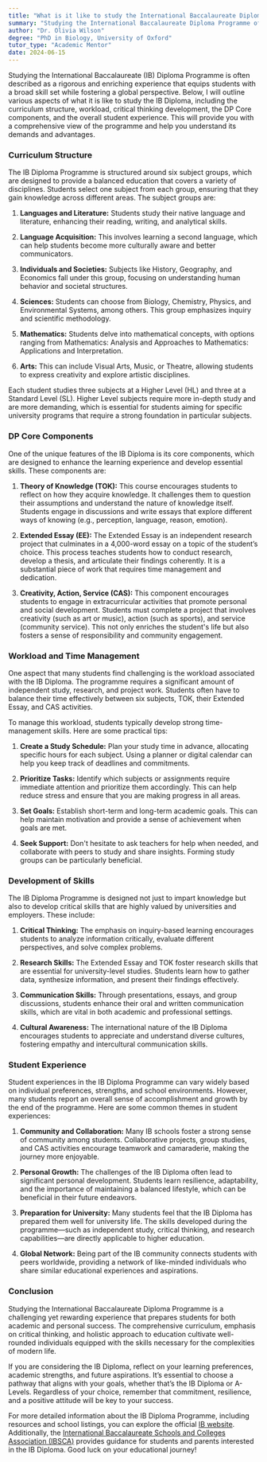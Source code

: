 ```yaml
---
title: "What is it like to study the International Baccalaureate Diploma Programme?"
summary: "Studying the International Baccalaureate Diploma Programme offers a rigorous curriculum, promotes critical thinking, and prepares students for global challenges."
author: "Dr. Olivia Wilson"
degree: "PhD in Biology, University of Oxford"
tutor_type: "Academic Mentor"
date: 2024-06-15
---
```


Studying the International Baccalaureate (IB) Diploma Programme is often described as a rigorous and enriching experience that equips students with a broad skill set while fostering a global perspective. Below, I will outline various aspects of what it is like to study the IB Diploma, including the curriculum structure, workload, critical thinking development, the DP Core components, and the overall student experience. This will provide you with a comprehensive view of the programme and help you understand its demands and advantages.

### Curriculum Structure

The IB Diploma Programme is structured around six subject groups, which are designed to provide a balanced education that covers a variety of disciplines. Students select one subject from each group, ensuring that they gain knowledge across different areas. The subject groups are:

1. **Languages and Literature:** Students study their native language and literature, enhancing their reading, writing, and analytical skills.
  
2. **Language Acquisition:** This involves learning a second language, which can help students become more culturally aware and better communicators.
  
3. **Individuals and Societies:** Subjects like History, Geography, and Economics fall under this group, focusing on understanding human behavior and societal structures.
  
4. **Sciences:** Students can choose from Biology, Chemistry, Physics, and Environmental Systems, among others. This group emphasizes inquiry and scientific methodology.
  
5. **Mathematics:** Students delve into mathematical concepts, with options ranging from Mathematics: Analysis and Approaches to Mathematics: Applications and Interpretation.
  
6. **Arts:** This can include Visual Arts, Music, or Theatre, allowing students to express creativity and explore artistic disciplines.

Each student studies three subjects at a Higher Level (HL) and three at a Standard Level (SL). Higher Level subjects require more in-depth study and are more demanding, which is essential for students aiming for specific university programs that require a strong foundation in particular subjects.

### DP Core Components

One of the unique features of the IB Diploma is its core components, which are designed to enhance the learning experience and develop essential skills. These components are:

1. **Theory of Knowledge (TOK):** This course encourages students to reflect on how they acquire knowledge. It challenges them to question their assumptions and understand the nature of knowledge itself. Students engage in discussions and write essays that explore different ways of knowing (e.g., perception, language, reason, emotion).

2. **Extended Essay (EE):** The Extended Essay is an independent research project that culminates in a 4,000-word essay on a topic of the student’s choice. This process teaches students how to conduct research, develop a thesis, and articulate their findings coherently. It is a substantial piece of work that requires time management and dedication.

3. **Creativity, Action, Service (CAS):** This component encourages students to engage in extracurricular activities that promote personal and social development. Students must complete a project that involves creativity (such as art or music), action (such as sports), and service (community service). This not only enriches the student's life but also fosters a sense of responsibility and community engagement.

### Workload and Time Management

One aspect that many students find challenging is the workload associated with the IB Diploma. The programme requires a significant amount of independent study, research, and project work. Students often have to balance their time effectively between six subjects, TOK, their Extended Essay, and CAS activities.

To manage this workload, students typically develop strong time-management skills. Here are some practical tips:

1. **Create a Study Schedule:** Plan your study time in advance, allocating specific hours for each subject. Using a planner or digital calendar can help you keep track of deadlines and commitments.

2. **Prioritize Tasks:** Identify which subjects or assignments require immediate attention and prioritize them accordingly. This can help reduce stress and ensure that you are making progress in all areas.

3. **Set Goals:** Establish short-term and long-term academic goals. This can help maintain motivation and provide a sense of achievement when goals are met.

4. **Seek Support:** Don't hesitate to ask teachers for help when needed, and collaborate with peers to study and share insights. Forming study groups can be particularly beneficial.

### Development of Skills

The IB Diploma Programme is designed not just to impart knowledge but also to develop critical skills that are highly valued by universities and employers. These include:

1. **Critical Thinking:** The emphasis on inquiry-based learning encourages students to analyze information critically, evaluate different perspectives, and solve complex problems.

2. **Research Skills:** The Extended Essay and TOK foster research skills that are essential for university-level studies. Students learn how to gather data, synthesize information, and present their findings effectively.

3. **Communication Skills:** Through presentations, essays, and group discussions, students enhance their oral and written communication skills, which are vital in both academic and professional settings.

4. **Cultural Awareness:** The international nature of the IB Diploma encourages students to appreciate and understand diverse cultures, fostering empathy and intercultural communication skills.

### Student Experience

Student experiences in the IB Diploma Programme can vary widely based on individual preferences, strengths, and school environments. However, many students report an overall sense of accomplishment and growth by the end of the programme. Here are some common themes in student experiences:

1. **Community and Collaboration:** Many IB schools foster a strong sense of community among students. Collaborative projects, group studies, and CAS activities encourage teamwork and camaraderie, making the journey more enjoyable.

2. **Personal Growth:** The challenges of the IB Diploma often lead to significant personal development. Students learn resilience, adaptability, and the importance of maintaining a balanced lifestyle, which can be beneficial in their future endeavors.

3. **Preparation for University:** Many students feel that the IB Diploma has prepared them well for university life. The skills developed during the programme—such as independent study, critical thinking, and research capabilities—are directly applicable to higher education.

4. **Global Network:** Being part of the IB community connects students with peers worldwide, providing a network of like-minded individuals who share similar educational experiences and aspirations.

### Conclusion

Studying the International Baccalaureate Diploma Programme is a challenging yet rewarding experience that prepares students for both academic and personal success. The comprehensive curriculum, emphasis on critical thinking, and holistic approach to education cultivate well-rounded individuals equipped with the skills necessary for the complexities of modern life.

If you are considering the IB Diploma, reflect on your learning preferences, academic strengths, and future aspirations. It’s essential to choose a pathway that aligns with your goals, whether that’s the IB Diploma or A-Levels. Regardless of your choice, remember that commitment, resilience, and a positive attitude will be key to your success.

For more detailed information about the IB Diploma Programme, including resources and school listings, you can explore the official [IB website](https://www.ibo.org/). Additionally, the [International Baccalaureate Schools and Colleges Association (IBSCA)](https://www.ibsca.org/) provides guidance for students and parents interested in the IB Diploma. Good luck on your educational journey!
    